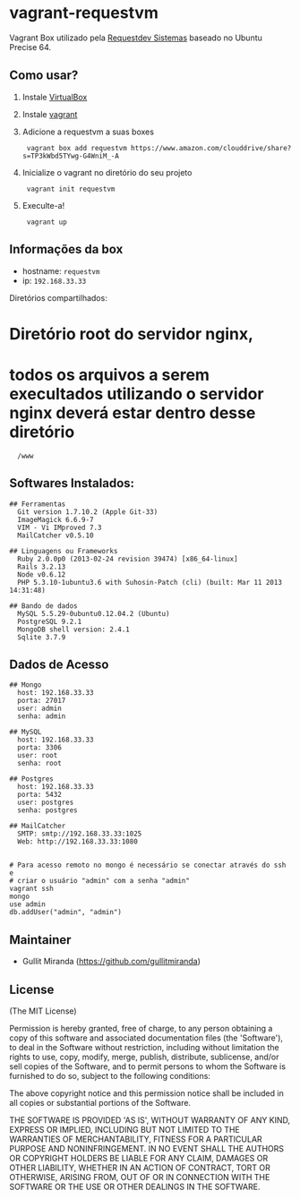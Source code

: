vagrant-requestvm
============================

Vagrant Box utilizado pela [Requestdev Sistemas](http://www.requestdev.com.br/) baseado no Ubuntu Precise 64.

Como usar?
-----------

1. Instale [VirtualBox](http://www.virtualbox.org/)
2. Instale [vagrant](http://vagrantup.com/)
3. Adicione a requestvm a suas boxes

        vagrant box add requestvm https://www.amazon.com/clouddrive/share?s=TP3kWbd5TYwg-G4WniM_-A
4. Inicialize o vagrant no diretório do seu projeto

        vagrant init requestvm
5. Execulte-a!

        vagrant up

Informações da box
-----------
- hostname: ` requestvm `
- ip: ` 192.168.33.33 `

Diretórios compartilhados:
  # Diretório root do servidor nginx,
  # todos os arquivos a serem execultados utilizando o servidor nginx deverá estar dentro desse diretório
      /www

Softwares Instalados:
-----------
    ## Ferramentas
      Git version 1.7.10.2 (Apple Git-33)
      ImageMagick 6.6.9-7
      VIM - Vi IMproved 7.3
      MailCatcher v0.5.10

    ## Linguagens ou Frameworks
      Ruby 2.0.0p0 (2013-02-24 revision 39474) [x86_64-linux]
      Rails 3.2.13
      Node v0.6.12
      PHP 5.3.10-1ubuntu3.6 with Suhosin-Patch (cli) (built: Mar 11 2013 14:31:48)

    ## Bando de dados
      MySQL 5.5.29-0ubuntu0.12.04.2 (Ubuntu)
      PostgreSQL 9.2.1
      MongoDB shell version: 2.4.1
      Sqlite 3.7.9

Dados de Acesso
----------
    ## Mongo
      host: 192.168.33.33
      porta: 27017
      user: admin
      senha: admin

    ## MySQL
      host: 192.168.33.33
      porta: 3306
      user: root
      senha: root

    ## Postgres
      host: 192.168.33.33
      porta: 5432
      user: postgres
      senha: postgres

    ## MailCatcher
      SMTP: smtp://192.168.33.33:1025
      Web: http://192.168.33.33:1080


    # Para acesso remoto no mongo é necessário se conectar através do ssh e
    # criar o usuário "admin" com a senha "admin"
    vagrant ssh
    mongo
    use admin
    db.addUser("admin", "admin")

Maintainer
----------

* Gullit Miranda (https://github.com/gullitmiranda)

License
-------

(The MIT License)

Permission is hereby granted, free of charge, to any person obtaining
a copy of this software and associated documentation files (the
'Software'), to deal in the Software without restriction, including
without limitation the rights to use, copy, modify, merge, publish,
distribute, sublicense, and/or sell copies of the Software, and to
permit persons to whom the Software is furnished to do so, subject to
the following conditions:

The above copyright notice and this permission notice shall be
included in all copies or substantial portions of the Software.

THE SOFTWARE IS PROVIDED 'AS IS', WITHOUT WARRANTY OF ANY KIND,
EXPRESS OR IMPLIED, INCLUDING BUT NOT LIMITED TO THE WARRANTIES OF
MERCHANTABILITY, FITNESS FOR A PARTICULAR PURPOSE AND NONINFRINGEMENT.
IN NO EVENT SHALL THE AUTHORS OR COPYRIGHT HOLDERS BE LIABLE FOR ANY
CLAIM, DAMAGES OR OTHER LIABILITY, WHETHER IN AN ACTION OF CONTRACT,
TORT OR OTHERWISE, ARISING FROM, OUT OF OR IN CONNECTION WITH THE
SOFTWARE OR THE USE OR OTHER DEALINGS IN THE SOFTWARE.

